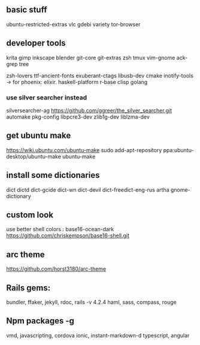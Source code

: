 basic stuff 
---
ubuntu-restricted-extras vlc
gdebi variety tor-browser 

developer tools
---
 krita gimp inkscape blender 
 git-core git-extras zsh tmux vim-gnome ack-grep tree

 zsh-lovers ttf-ancient-fonts
	exuberant-ctags
	libusb-dev cmake
	 inotify-tools -> for phoenix: elixir.
	haskell-platform r-base clisp golang

### use silver searcher instead
silversearcher-ag
 https://github.com/ggreer/the_silver_searcher.git
 automake pkg-config libpcre3-dev zlib1g-dev liblzma-dev

get ubuntu make 
----------------
https://wiki.ubuntu.com/ubuntu-make
sudo add-apt-repository ppa:ubuntu-desktop/ubuntu-make 
ubuntu-make

install some dictionaries
----------------
dict dictd dict-gcide dict-wn  dict-devil dict-freedict-eng-rus
artha gnome-dictionary

custom look
-----------
 use better shell colors : base16-ocean-dark
 https://github.com/chriskempson/base16-shell.git

arc theme
----------
https://github.com/horst3180/arc-theme 

Rails gems:
-----------
bundler, ffaker, jekyll, rdoc, rails -v 4.2.4
haml, sass, compass, rouge
 
Npm packages -g
----------------
vmd, javascripting, cordova ionic, instant-markdown-d
typescript, angular
